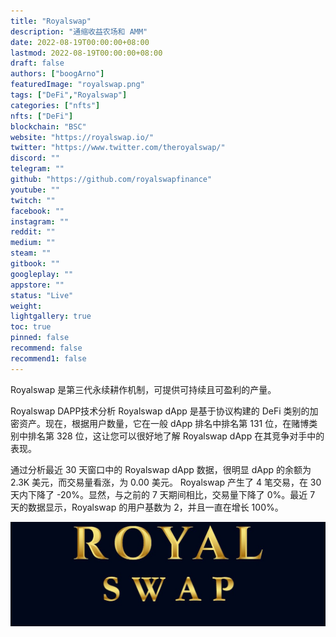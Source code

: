 ```yaml
---
title: "Royalswap"
description: "通缩收益农场和 AMM"
date: 2022-08-19T00:00:00+08:00
lastmod: 2022-08-19T00:00:00+08:00
draft: false
authors: ["boogArno"]
featuredImage: "royalswap.png"
tags: ["DeFi","Royalswap"]
categories: ["nfts"]
nfts: ["DeFi"]
blockchain: "BSC"
website: "https://royalswap.io/"
twitter: "https://www.twitter.com/theroyalswap/"
discord: ""
telegram: ""
github: "https://github.com/royalswapfinance"
youtube: ""
twitch: ""
facebook: ""
instagram: ""
reddit: ""
medium: ""
steam: ""
gitbook: ""
googleplay: ""
appstore: ""
status: "Live"
weight: 
lightgallery: true
toc: true
pinned: false
recommend: false
recommend1: false
---
```

Royalswap 是第三代永续耕作机制，可提供可持续且可盈利的产量。

Royalswap DAPP技术分析
Royalswap dApp 是基于协议构建的 DeFi 类别的加密资产。现在，根据用户数量，它在一般 dApp 排名中排名第 131 位，在赌博类别中排名第 328 位，这让您可以很好地了解 Royalswap dApp 在其竞争对手中的表现。

通过分析最近 30 天窗口中的 Royalswap dApp 数据，很明显 dApp 的余额为 2.3K 美元，而交易量看涨，为 0.00 美元。 Royalswap 产生了 4 笔交易，在 30 天内下降了 -20%。显然，与之前的 7 天期间相比，交易量下降了 0%。最近 7 天的数据显示，Royalswap 的用户基数为 2，并且一直在增长 100%。

![1500x500](1500x500.jpg)
